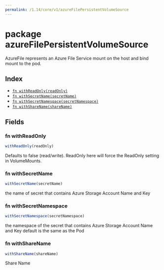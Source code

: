 ```yaml
---
permalink: /1.14/core/v1/azureFilePersistentVolumeSource
---
```


# package azureFilePersistentVolumeSource

AzureFile represents an Azure File Service mount on the host and bind mount to the pod.

## Index

* [`fn withReadOnly(readOnly)`](#fn-withreadonly)
* [`fn withSecretName(secretName)`](#fn-withsecretname)
* [`fn withSecretNamespace(secretNamespace)`](#fn-withsecretnamespace)
* [`fn withShareName(shareName)`](#fn-withsharename)

## Fields

### fn withReadOnly

```ts
withReadOnly(readOnly)
```

Defaults to false (read/write). ReadOnly here will force the ReadOnly setting in VolumeMounts.

### fn withSecretName

```ts
withSecretName(secretName)
```

the name of secret that contains Azure Storage Account Name and Key

### fn withSecretNamespace

```ts
withSecretNamespace(secretNamespace)
```

the namespace of the secret that contains Azure Storage Account Name and Key default is the same as the Pod

### fn withShareName

```ts
withShareName(shareName)
```

Share Name